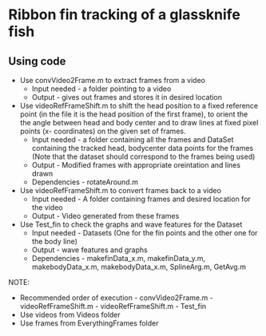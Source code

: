 # Ribbon fin tracking of a glassknife fish 

## Using code 
- Use convVideo2Frame.m to extract frames from a video 
	- Input needed - a folder pointing to a video
	- Output - gives out frames and stores it in desired location
- Use videoRefFrameShift.m to shift the head position to a fixed reference point (in the file it is the head position of the first frame), 
  to orient the the angle between head and body center and to draw lines at fixed pixel points (x- coordinates) on the given set of frames.
	- Input needed - a folder containing all the frames and DataSet containing the tracked head, bodycenter data points for the frames
				(Note that the dataset should correspond to the frames being used) 
	- Output - Modified frames with appropriate oreintation and lines drawn
	- Dependencies - rotateAround.m
- Use videoRefFrameShift.m to convert frames back to a video 
	- Input needed - A folder containing frames and desired location for the video
	- Output - Video generated from these frames
- Use Test_fin to check the graphs and wave features for the Dataset
	- Input needed - Datasets (One for the fin points and the other one for the body line)
	- Output - wave features and graphs 
	- Dependencies - makefinData_x.m, makefinData_y.m, makebodyData_x.m, makebodyData_x.m, SplineArg.m, GetAvg.m


NOTE:
- Recommended order of execution - convVideo2Frame.m - videoRefFrameShift.m - videoRefFrameShift.m - Test_fin
- Use videos from Videos folder 
- Use frames from EverythingFrames folder
